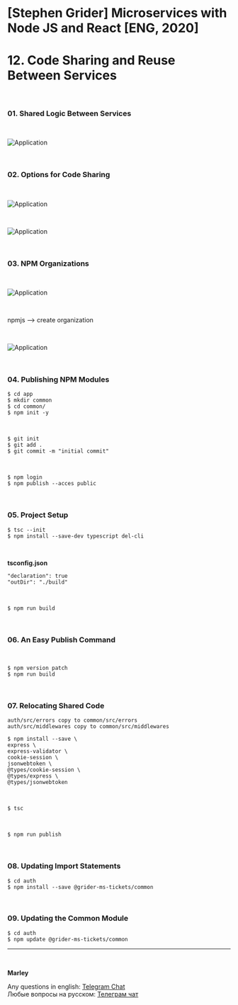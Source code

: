 # [Stephen Grider] Microservices with Node JS and React [ENG, 2020]

# 12. Code Sharing and Reuse Between Services

<br/>

### 01. Shared Logic Between Services

<br/>

![Application](/img/pic-12-01.png?raw=true)

<br/>

### 02. Options for Code Sharing

<br/>

![Application](/img/pic-12-02.png?raw=true)

<br/>

![Application](/img/pic-12-03.png?raw=true)

<br/>

### 03. NPM Organizations

<br/>

![Application](/img/pic-12-04.png?raw=true)

<br/>

npmjs --> create organization

<br/>

![Application](/img/pic-12-05.png?raw=true)

<br/>

### 04. Publishing NPM Modules

    $ cd app
    $ mkdir common
    $ cd common/
    $ npm init -y

<br/>

    $ git init
    $ git add .
    $ git commit -m "initial commit"

<br/>

    $ npm login
    $ npm publish --acces public

<br/>

### 05. Project Setup

    $ tsc --init
    $ npm install --save-dev typescript del-cli

<br/>

**tsconfig.json**

    "declaration": true
    "outDir": "./build"

<br/>

    $ npm run build

<br/>

### 06. An Easy Publish Command

<br/>

    $ npm version patch
    $ npm run build

<br/>

### 07. Relocating Shared Code

```
auth/src/errors copy to common/src/errors
auth/src/middlewares copy to common/src/middlewares
```

    $ npm install --save \
    express \
    express-validator \
    cookie-session \
    jsonwebtoken \
    @types/cookie-session \
    @types/express \
    @types/jsonwebtoken

<br/>

    $ tsc

<br/>

    $ npm run publish

<br/>

### 08. Updating Import Statements

    $ cd auth
    $ npm install --save @grider-ms-tickets/common

<br/>

### 09. Updating the Common Module

    $ cd auth
    $ npm update @grider-ms-tickets/common

---

<br/>

**Marley**

Any questions in english: <a href="https://jsdev.org/chat/">Telegram Chat</a>  
Любые вопросы на русском: <a href="https://jsdev.ru/chat/">Телеграм чат</a>
